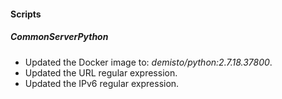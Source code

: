 
#### Scripts
##### CommonServerPython
- Updated the Docker image to: *demisto/python:2.7.18.37800*.
- Updated the URL regular expression.
- Updated the IPv6 regular expression.
